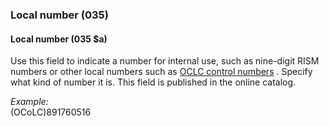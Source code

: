 ### Local number (035)

#### Local number (035 $a)
Use this field to indicate a number for internal use, such as nine-digit RISM numbers or other local numbers such
as [OCLC control numbers](https://help.oclc.org/Metadata_Services/WorldShare_Collection_Manager/Choose_your_Collection_Manager_workflow/Data_sync_collections/Prepare_your_data/30035_field_and_OCLC_control_numbers)
. Specify what kind of number it is. This field is published in the online catalog.

_Example:_  
(OCoLC)891760516
